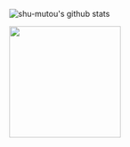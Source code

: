 ![shu-mutou's github stats](https://github-readme-stats.vercel.app/api?username=shu-mutou&count_private=true&show_icons=true)
<div style="display:inline">
<img src="https://shu.jp.net/img/shu.jp.net.qr.png" height=200>
</div>
